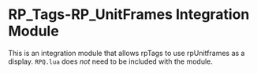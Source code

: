 # RP\_Tags-RP\_UnitFrames Integration Module

This is an integration module that allows rpTags to use rpUnitframes as a display.
`RPQ.lua` does *not* need to be included with the module.
